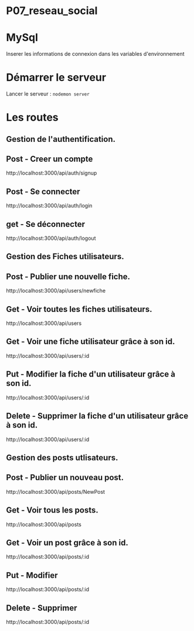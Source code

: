 # P07_reseau_social

# MySql
Inserer les informations de connexion dans les variables d'environnement

# Démarrer le serveur
Lancer le serveur : `nodemon server`

# Les routes

## Gestion de l'authentification.
## Post - Creer un compte
http://localhost:3000/api/auth/signup
## Post - Se connecter
http://localhost:3000/api/auth/login
## get - Se déconnecter
http://localhost:3000/api/auth/logout


## Gestion des Fiches utilisateurs.
## Post - Publier une nouvelle fiche.
http://localhost:3000/api/users/newfiche
## Get - Voir toutes les fiches utilisateurs.
http://localhost:3000/api/users
## Get - Voir une fiche utilisateur grâce à son id.
http://localhost:3000/api/users/:id
## Put - Modifier la fiche d'un utilisateur grâce à son id.
http://localhost:3000/api/users/:id
## Delete - Supprimer la fiche d'un utilisateur grâce à son id.
http://localhost:3000/api/users/:id


## Gestion des posts utlisateurs.
## Post - Publier un nouveau post.
http://localhost:3000/api/posts/NewPost
## Get - Voir tous les posts.
http://localhost:3000/api/posts
## Get - Voir un post grâce à son id.
http://localhost:3000/api/posts/:id
## Put - Modifier
http://localhost:3000/api/posts/:id
## Delete - Supprimer
http://localhost:3000/api/posts/:id
